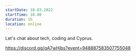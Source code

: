 ```yaml
---
startDate: 10.03.2022
startTime: 10.00
duration: 1h
location: online
---
```


Let's chat about tech, coding and Cyprus.

https://discord.gg/qA7wHjbs?event=948887583507755048
